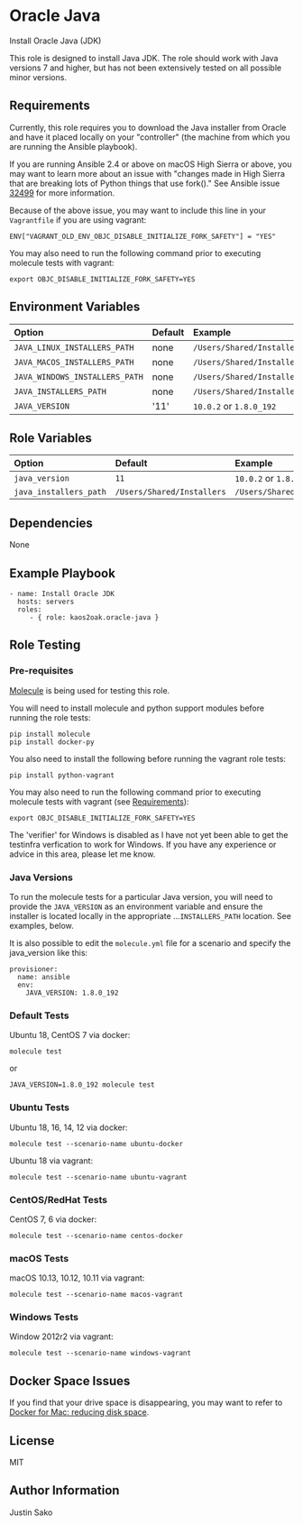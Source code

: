 # Oracle Java

Install Oracle Java (JDK)

This role is designed to install Java JDK. The role should work with Java
versions 7 and higher, but has not been extensively tested on all possible
minor versions.

## Requirements

Currently, this role requires you to download the Java installer from Oracle
and have it placed locally on your "controller" (the machine from which you
are running the Ansible playbook).

If you are running Ansible 2.4 or above on macOS High Sierra or above, you may
want to learn more about an issue with "changes made in High Sierra that are
breaking lots of Python things that use fork()."
See Ansible issue [32499](https://github.com/ansible/ansible/issues/32499) for
more information.

Because of the above issue, you may want to include this line in your
`Vagrantfile` if you are using vagrant:

    ENV["VAGRANT_OLD_ENV_OBJC_DISABLE_INITIALIZE_FORK_SAFETY"] = "YES"

You may also need to run the following command prior to executing molecule
tests with vagrant:

    export OBJC_DISABLE_INITIALIZE_FORK_SAFETY=YES

## Environment Variables

| Option                         | Default | Example                                 |
| :----------------------------- | :------ | :-------------------------------------- |
| `JAVA_LINUX_INSTALLERS_PATH`   | none    | `/Users/Shared/Installers/Linux/Java`   |
| `JAVA_MACOS_INSTALLERS_PATH`   | none    | `/Users/Shared/Installers/macOS/Java`   |
| `JAVA_WINDOWS_INSTALLERS_PATH` | none    | `/Users/Shared/Installers/Windows/Java` |
| `JAVA_INSTALLERS_PATH`         | none    | `/Users/Shared/Installers/Java`         |
| `JAVA_VERSION`                 | '11'    | `10.0.2` or `1.8.0_192`                 |

## Role Variables

| Option                 | Default                    | Example                         |
| :--------------------- | :------------------------- | :------------------------------ |
| `java_version`         | `11`                       | `10.0.2` or `1.8.0_192`         |
| `java_installers_path` | `/Users/Shared/Installers` | `/Users/Shared/Installers/Java` |

## Dependencies

None

## Example Playbook

    - name: Install Oracle JDK
      hosts: servers
      roles:
         - { role: kaos2oak.oracle-java }

## Role Testing

### Pre-requisites

[Molecule](https://molecule.readthedocs.io/en/latest/) is being used for
testing this role.

You will need to install molecule and python support modules before running
the role tests:

    pip install molecule
    pip install docker-py

You also need to install the following before running the vagrant role tests:

    pip install python-vagrant

You may also need to run the following command prior to executing molecule
tests with vagrant (see [Requirements](#requirements)):

    export OBJC_DISABLE_INITIALIZE_FORK_SAFETY=YES

The 'verifier' for Windows is disabled as I have not yet been able to get the
testinfra verfication to work for Windows. If you have any experience or advice
in this area, please let me know.

### Java Versions

To run the molecule tests for a particular Java version, you will need to
provide the `JAVA_VERSION` as an environment variable and ensure the installer
is located locally in the appropriate ...`INSTALLERS_PATH` location. See
examples, below.

It is also possible to edit the `molecule.yml` file for a scenario and
specify the java_version like this:

    provisioner:
      name: ansible
      env:
        JAVA_VERSION: 1.8.0_192

### Default Tests

Ubuntu 18, CentOS 7 via docker:

    molecule test

or

    JAVA_VERSION=1.8.0_192 molecule test

### Ubuntu Tests

Ubuntu 18, 16, 14, 12 via docker:

    molecule test --scenario-name ubuntu-docker

Ubuntu 18 via vagrant:

    molecule test --scenario-name ubuntu-vagrant

### CentOS/RedHat Tests

CentOS 7, 6 via docker:

    molecule test --scenario-name centos-docker

### macOS Tests

macOS 10.13, 10.12, 10.11 via vagrant:

    molecule test --scenario-name macos-vagrant

### Windows Tests

Window 2012r2 via vagrant:

    molecule test --scenario-name windows-vagrant

## Docker Space Issues

If you find that your drive space is disappearing, you may want to refer to
[Docker for Mac: reducing disk space](https://djs55.github.io/jekyll/update/2017/11/27/docker-for-mac-disk-space.html).

## License

MIT

## Author Information

Justin Sako
